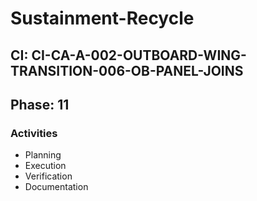 # Sustainment-Recycle

## CI: CI-CA-A-002-OUTBOARD-WING-TRANSITION-006-OB-PANEL-JOINS
## Phase: 11

### Activities
- Planning
- Execution
- Verification
- Documentation

